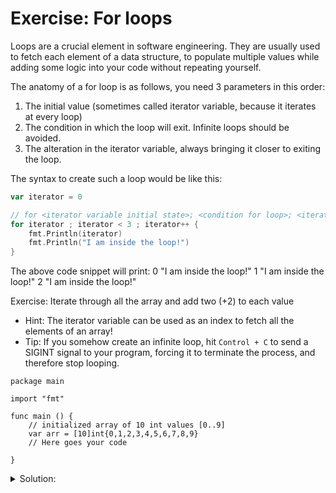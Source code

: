 # Exercise: For loops

Loops are a crucial element in software engineering. They are usually used to fetch each element of a data structure, to populate multiple values while adding some logic into your code without repeating yourself.

The anatomy of a for loop is as follows, you need 3 parameters in this order:

1. The initial value (sometimes called iterator variable, because it iterates at every loop)
2. The condition in which the loop will exit. Infinite loops should be avoided.
3. The alteration in the iterator variable, always bringing it closer to exiting the loop.

The syntax to create such a loop would be like this:

```go
var iterator = 0

// for <iterator variable initial state>; <condition for loop>; <iterator alteration>
for iterator ; iterator < 3 ; iterator++ {
	fmt.Println(iterator)
	fmt.Println("I am inside the loop!") 
}
```

The above code snippet will print:
0
"I am inside the loop!"
1
"I am inside the loop!"
2
"I am inside the loop!"

Exercise: Iterate through all the array and add two (+2) to each value

- Hint: The iterator variable can be used as an index to fetch all the elements of an array!
- Tip: If you somehow create an infinite loop, hit `Control + C` to send a SIGINT signal to your program, forcing it to terminate the process, and therefore stop looping.

```golang
package main

import "fmt"

func main () {
	// initialized array of 10 int values [0..9]
	var arr = [10]int{0,1,2,3,4,5,6,7,8,9}
	// Here goes your code

}
```

<details>
<summary> Solution: </summary>

```golang
package main

import "fmt"

func main () {
	
	var arr = [10]int{0,1,2,3,4,5,6,7,8,9}
	for i := 0; i < len(arr); i++ {
		arr[i] = arr[i] + 2
	}
	fmt.Printf("%v", arr)
}
```

</details>
